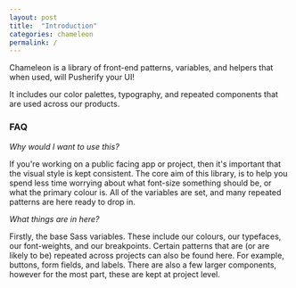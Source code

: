 ```yaml
---
layout: post
title:  "Introduction"
categories: chameleon
permalink: /
---
```


Chameleon is a library of front-end patterns, variables, and helpers that when used, will Pusherify your UI!

It includes our color palettes, typography, and repeated components that are used across our products.

### FAQ

*Why would I want to use this?*

If you're working on a public facing app or project, then it's important that the visual style is kept consistent. The core aim of this library, is to help you spend less time worrying about what font-size something should be, or what the primary colour is. All of the variables are set, and many repeated patterns are here ready to drop in.

*What things are in here?*

Firstly, the base Sass variables. These include our colours, our typefaces, our font-weights, and our breakpoints. Certain patterns that are (or are likely to be) repeated across projects can also be found here. For example, buttons, form fields, and labels. There are also a few larger components, however for the most part, these are kept at project level.